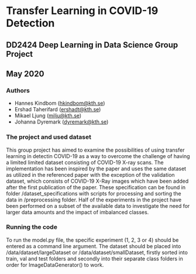 # Transfer Learning in COVID-19 Detection 

## DD2424 Deep Learning in Data Science Group Project
## May 2020

### Authors
- Hannes Kindbom (hkindbom@kth.se)
- Ershad Taherifard (ershadt@kth.se)
- Mikael Ljung (milju@kth.se)
- Johanna Dyremark (dyremark@kth.se)

### The project and used dataset
This group project has aimed to examine the possibilities of using transfer learning in detectin COVID-19 as a way to overcome the challenge of having a limited limited dataset consisting of COVID-19 X-ray scans. The implementation has been inspired by the paper and uses the same dataset as utilized in the referenced paper with the exception of the validation dataset, which consists of COVID-19 X-Ray images which have been added after the first publication of the paper. These specification can be found in folder /dataset_specifications with scripts for processing and sorting the data in /preprocessing folder. Half of the experiments in the project have been performed on a subset of the available data to investigate the need for larger data amounts and the impact of imbalanced classes. 

### Running the code
To run the model.py file, the specific experiment (1, 2, 3 or 4) should be entered as a command line argument. The dataset should be placed into /data/dataset/largeDataset or /data/dataset/smallDataset, firstly sorted into train, val and test folders and secondly into their separate class folders in order for ImageDataGenerator() to work. 
